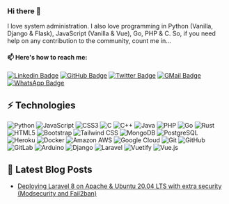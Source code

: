 ### Hi there 👋
I love system administration. I also love programming in Python (Vanilla, Django & Flask), JavaScript (Vanilla & Vue), Go, PHP & C. So, if you need help on any contribution to the community, count me in...

#### 📫 Here's how to reach me: 
[![Linkedin Badge](https://img.shields.io/badge/LinkedIn-BalaKrishna--prasad-0077B5?style=for-the-badge&logo=linkedin&logoColor=white&link=https://www.linkedin.com/in/balakrishna-prasad/)](https://www.linkedin.com/in/balakrishna-prasad/) 
[![GitHub Badge](https://img.shields.io/badge/GitHub-aayush420-100000?style=for-the-badge&logo=github&logoColor=white&link=https://github.com/aayush420)](https://github.com/aayush420)
[![Twitter Badge](https://img.shields.io/badge/Twitter-thisis420-1DA1F2?style=for-the-badge&logo=twitter&logoColor=white&link=https://twitter.com/thisis420)](https://twitter.com/thisis420)
[![GMail Badge](https://img.shields.io/badge/Gmail-balkripra.1996@gmail.com-D14836?style=for-the-badge&logo=gmail&logoColor=white&link=mailto:balkripra.1996@gmail.com)](mailto:balkripra.1996@gmail.com)
[![WhatsApp Badge](https://img.shields.io/badge/WhatsApp-+91--9492759420-25D366?style=for-the-badge&logo=whatsapp&logoColor=white&link=tel:+919492759420)](https://wa.me/919492759420?text=I%20saw%20your%20GitHub%20Profile%20and%20I%20think%20it%20looks%20impressive!)

<!-- ![Github Stats](https://github-readme-stats.vercel.appINVALIDALINK/api?username=aayush420&count_private=true&show_icons=true)
![Most Used Languages](https://github-readme-stats.vercel.appINVALIDALINK/api/top-langs/?username=aayush420)
![Streak](https://github-readme-streak-stats.herokuapp.comINVALIDALINK/?user=aayush420) -->

## ⚡ Technologies
![Python](https://img.shields.io/badge/Python-3776AB?style=for-the-badge&logo=python&logoColor=white)
![JavaScript](https://img.shields.io/badge/JavaScript-323330?style=for-the-badge&logo=javascript&logoColor=F7DF1E)
![CSS3](https://img.shields.io/badge/CSS3-1572B6?style=for-the-badge&logo=css3&logoColor=white)
![C](https://img.shields.io/badge/C-00599C?style=for-the-badge&logo=c&logoColor=white)
![C++](https://img.shields.io/badge/C%2B%2B-00599C?style=for-the-badge&logo=c%2B%2B&logoColor=white)
![Java](https://img.shields.io/badge/Java-ED8B00?style=for-the-badge&logo=java&logoColor=white)
![PHP](https://img.shields.io/badge/PHP-777BB4?style=for-the-badge&logo=php&logoColor=white)
![Go](https://img.shields.io/badge/Go-00ADD8?style=for-the-badge&logo=go&logoColor=white)
![Rust](https://img.shields.io/badge/Rust-black?style=for-the-badge&logo=rust&logoColor=#E57324)
![HTML5](https://img.shields.io/badge/HTML5-E34F26?style=for-the-badge&logo=html5&logoColor=white)
![Bootstrap](https://img.shields.io/badge/Bootstrap-563D7C?style=for-the-badge&logo=bootstrap&logoColor=white)
![Tailwind CSS](https://img.shields.io/badge/Tailwind%20CSS-38B2AC?style=for-the-badge&logo=tailwind-css&logoColor=white)
![MongoDB](https://img.shields.io/badge/MongoDB-4EA94B?style=for-the-badge&logo=mongodb&logoColor=white)
![PostgreSQL](https://img.shields.io/badge/PostgreSQL-336791?style=for-the-badge&logo=postgresql&logoColor=white)
![Heroku](https://img.shields.io/badge/-Heroku-430098?style=for-the-badge&logo=heroku&logoColor=white)
![Docker](https://img.shields.io/badge/Docker-2CA5E0?style=for-the-badge&logo=docker&logoColor=white)
![Amazon AWS](https://img.shields.io/badge/Amazon_AWS-{232F3E}?style=for-the-badge&logo=amazonaws&logoColor=white)
![Google Cloud](https://img.shields.io/badge/Google_Cloud-4285F4?style=for-the-badge&logo=google-cloud&logoColor=white)
![Git](https://img.shields.io/badge/Git-F05032?style=for-the-badge&logo=git&logoColor=white)
![GitHub](https://img.shields.io/badge/GitHub-100000?style=for-the-badge&logo=github&logoColor=white)
![GitLab](https://img.shields.io/badge/-GitLab-FCA121?style=for-the-badge&logo=gitlab&logoColor=white)
![Arduino](https://img.shields.io/badge/Arduino-00979D?style=for-the-badge&logo=Arduino&logoColor=white)
![Django](https://img.shields.io/badge/Django-092E20?style=for-the-badge&logo=django&logoColor=green)
![Laravel](https://img.shields.io/badge/Laravel-FF2D20?style=for-the-badge&logo=laravel&logoColor=white)
![Vuetify](https://img.shields.io/badge/Vuetify-1867C0?style=for-the-badge&logo=vuetify&logoColor=white)
![Vue.js](https://img.shields.io/badge/Vue.js-35495E?style=for-the-badge&logo=vuedotjs&logoColor=4FC08D)


## 📕 Latest Blog Posts
- [Deploying Laravel 8 on Apache & Ubuntu 20.04 LTS with extra security (Modsecurity and Fail2ban)](https://bala420.medium.com/deploying-laravel-8-on-apache-ubuntu-20-04-lts-with-extra-security-modsecurity-and-fail2ban-e6f07c3f1dc8)

<!--
**aayush420/aayush420** is a ✨ _special_ ✨ repository because its `README.md` (this file) appears on your GitHub profile.

Here are some ideas to get you started:



- 👯 I’m looking to collaborate on ...
- 🤔 I’m looking for help with ...
- 💬 Ask me about ...
- 😄 Pronouns: ...
- ⚡ Fun fact: ...
-->
